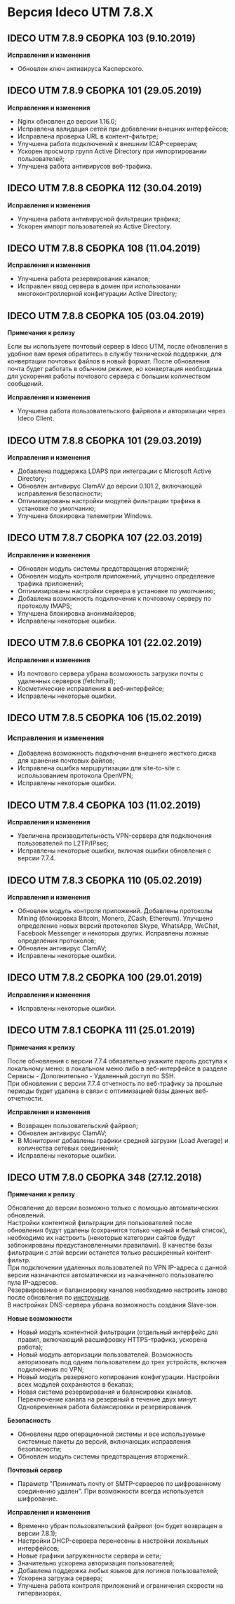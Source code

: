 # Версия Ideco UTM 7.8.X

## **IDECO UTM 7.8.9 СБОРКА 103 (9.10.2019)**

**Исправления и изменения**

* Обновлен ключ антивируса Касперского.

## **IDECO UTM 7.8.9 СБОРКА 101 (29.05.2019)**

**Исправления и изменения**

* Nginx обновлен до версии 1.16.0;
* Исправлена валидация сетей при добавлении внешних интерфейсов;
* Исправлена проверка URL в контент-фильтре;
* Улучшена работа подключений к внешним ICAP-серверам;
* Ускорен просмотр групп Active Directory при импортировании пользователей;
* Улучшена работа антивирусов веб-трафика.

## **IDECO UTM 7.8.8 СБОРКА 112 (30.04.2019)**

**Исправления и изменения**

* Улучшена работа антивирусной фильтрации трафика;
* Ускорен импорт пользователей из Active Directory.

## **IDECO UTM 7.8.8 СБОРКА 108 (11.04.2019)**

**Исправления и изменения**

* Улучшена работа резервирования каналов;
* Исправлен ввод сервера в домен при использовании многоконтроллерной конфигурации Active Directory;

## **IDECO UTM 7.8.8 СБОРКА 105 (03.04.2019)**

**Примечания к релизу**

Если вы используете почтовый сервер в Ideco UTM, после обновления в удобное вам время обратитесь в службу технической поддержки, для конвертации почтовых файлов в новый формат. После обновления почта будет работать в обычном режиме, но конвертация необходима для ускорения работы почтового сервера с большим количеством сообщений.

**Исправления и изменения**

* Улучшена работа пользовательского файрвола и авторизации через Ideco Client.

## **IDECO UTM 7.8.8 СБОРКА 101 (29.03.2019)**

**Исправления и изменения**

* Добавлена поддержка LDAPS при интеграции с Microsoft Active Directory;
* Обновлен антивирус ClamAV до версии 0.101.2, включающей исправления безопасности;
* Оптимизированы настройки модулей фильтрации трафика в установке по умолчанию;
* Улучшена блокировка телеметрии Windows.

## **IDECO UTM 7.8.7 СБОРКА 107 (22.03.2019)**

**Исправления и изменения**

* Обновлен модуль системы предотвращения вторжений;
* Обновлен модуль контроля приложений, улучшено определение трафика приложений;
* Оптимизированы настройки сервера в установке по умолчанию;
* Добавлена возможность подключения к почтовому серверу по протоколу IMAPS;
* Улучшена блокировка анонимайзеров;
* Исправлены некоторые ошибки.

## **IDECO UTM 7.8.6 СБОРКА 101 (22.02.2019)**

**Исправления и изменения**

* Из почтового сервера убрана возможность загрузки почты с удаленных серверов (fetchmail);
* Косметические исправления в веб-интерфейсе;
* Исправлены некоторые ошибки.

## **IDECO UTM 7.8.5 СБОРКА 106 (15.02.2019)**

### **Исправления и изменения**

* Добавлена возможность подключения внешнего жесткого диска для хранения почтовых файлов;
* Исправлена ошибка маршрутизации для site-to-site с использованием протокола OpenVPN;
* Исправлены некоторые ошибки.

## **IDECO UTM 7.8.4 СБОРКА 103 (11.02.2019)**

**Исправления и изменения**

* Увеличена производительность VPN-сервера для подключения пользователей по L2TP/IPsec;
* Исправлены некоторые ошибки, включая ошибки обновления с версии 7.7.4.

## **IDECO UTM 7.8.3 СБОРКА 110 (05.02.2019)**

**Исправления и изменения**

* Обновлен модуль контроля приложений. Добавлены протоколы Mining (блокировка Bitcoin, Monero, ZCash, Ethereum). Улучшено определение новых версий протоколов Skype, WhatsApp, WeChat, Facebook Messenger и некоторых других. Исправлены ложные определения протоколов;
* Обновлен антивирус ClamAV;
* Исправлены некоторые ошибки.

## **IDECO UTM 7.8.2 СБОРКА 100 (29.01.2019)**

**Исправления и изменения**

* Исправлены некоторые ошибки.

## **IDECO UTM 7.8.1 СБОРКА 111 (25.01.2019)**

**Примечания к релизу**

После обновления с версии 7.7.4 обязательно укажите пароль доступа к локальному меню: в локальном меню либо в веб-интерфейсе в разделе Сервисы - Дополнительно - Удаленный доступ по SSH.\
При обновлении с версии 7.7.4 отчетность по веб-трафику за прошлые периоды будет удалена в связи с оптимизацией базы данных веб-отчетности.

**Исправления и изменения**

* Возвращен пользовательский файрвол;
* Обновлен антивирус ClamAV;
* В Мониторинг добавлены графики средней загрузки (Load Average) и количества сетевых соединений;
* Исправлены некоторые ошибки.

## **IDECO UTM 7.8.0 СБОРКА 348 (27.12.2018)**

**Примечания к релизу**

Обновление до версии возможно только с помощью автоматических обновлений.\
Настройки контентной фильтрации для пользователей после обновления будут удалены (сохранится только черный и белый список), необходимо их настроить (некоторые категории сайтов будут заблокированы предустановленными правилами). В качестве базы фильтрации с этой версии останется только расширенный контент-фильтр.\
При подключении удаленных пользователей по VPN IP-адреса с данной версии назначаются автоматически из назначенного пользователю пула IP-адресов.\
Резервирование и балансировку каналов необходимо настроить заново после обновления по [инструкции](https://doc.ideco.ru/pages/viewpage.action?pageId=1278038).\
В настройках DNS-сервера убрана возможность создания Slave-зон.

**Новые возможности**

* Новый модуль контентной фильтрации (отдельный интерфейс для правил, включающий расшифровку HTTPS-трафика, ускорена работа);
* Новый модуль авторизации пользователей. Возможность авторизовать под одним пользователем до трех устройств, включая подключения по VPN;
* Новый модуль резервного копирования конфигурации. Настройки всех модулей сохраняются в бекапах;
* Новая система резервирования и балансировки каналов. Переключение канала на резервный в течение двух минут. Одновременная работа балансировки и резервирования.

**Безопасность**

* Обновлены ядро операционной системы и все используемые системные пакеты до версий, включающих исправления безопасности;
* Обновлен модуль системы предотвращения вторжений.

**Почтовый сервер**

* Параметр "Принимать почту от SMTP-серверов по шифрованному соединению удален". При возможности всегда используется шифрование.

**Исправления и изменения**

* Временно убран пользовательский файрвол (он будет возвращен в версии 7.8.1);
* Настройки DHCP-сервера перенесены в настройки локальных интерфейсов;
* Новые графики загруженности сервера и сети;
* Значительно ускорена авторизация пользователей;
* Добавлена поддержка любых языков для логинов пользователей;
* Ускорена загрузка сервера;
* Улучшена работа контроля приложений и ограничения скорости на гипервизорах.
